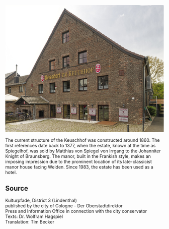 ![Keuchhof](./images/koelnLindenthal1/p10.jpg)

The current structure of the Keuschhof was constructed around 1860. The first references date back to 1377, when the estate, known at the time as Spiegelhof, was sold by Matthias von Spiegel von Irrgang to the Johanniter Knight of Braunsberg. The manor, built in the Frankish style, makes an imposing impression due to the prominent location of its late-classicist manor house facing Weiden. Since 1983, the estate has been used as a hotel.

## Source

Kulturpfade, District 3 (Lindenthal)  
published by the city of Cologne - Der Oberstadtdirektor  
Press and Information Office in connection with the city conservator  
Texts: Dr. Wolfram Hagspiel  
Translation: Tim Becker